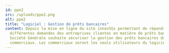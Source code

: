 ```yaml
---
id: ppe2
src: /uploads/ppe2.png
alt: ppe2
title: "Logiciel : Gestion de prêts bancaires"
content: Depuis la mise en ligne du site innovSGs permettant de répondre aux
  différentes demandes des entreprises clientes en matière de prêts bancaires,
  Société Générale souhaite sécuriser la gestion des prêts bancaires du côté des
  commerciaux. Les commerciaux seront les seuls utilisateurs du logiciel.
---
```

